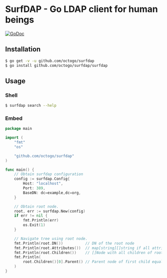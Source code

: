 # SurfDAP - Go LDAP client for human beings

[![GoDoc](https://godoc.org/github.com/octogo/surfdap?status.svg)](https://godoc.org/github.com/octogo/surfdap)

## Installation

```bash
$ go get -v -u github.com/octogo/surfdap
$ go install github.com/octogo/surfdap/surfdap
```

## Usage

### Shell
```bash
$ surfdap search --help
```

### Embed
```go
package main

import (
    "fmt"
    "os"

    "github.com/octogo/surfdap"
)

func main() {
    // Obtain surfdap configuration
    config := surfdap.Config{
        Host: "localhost",
        Port: 389,
        BaseDN: dc=example,dc=org,
    }

    // Obtain root node.
    root, err := surfdap.New(config)
    if err != nil {
        fmt.Println(err)
        os.Exit(1)
    }

    // Navigate tree using root node.
    fmt.Println(root.DN())          // DN of the root node
    fmt.Println(root.Attributes())  // map[string][]string if all attributes of root node
    fmt.Println(root.Children())    // []Node with all children of root node
    fmt.Println(
        root.Children()[0].Parent() // Parent node of first child equals root node
    )
}
```
